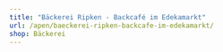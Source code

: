 ```yaml
---
title: "Bäckerei Ripken - Backcafé im Edekamarkt"
url: /apen/baeckerei-ripken-backcafe-im-edekamarkt/
shop: Bäckerei
---
```

